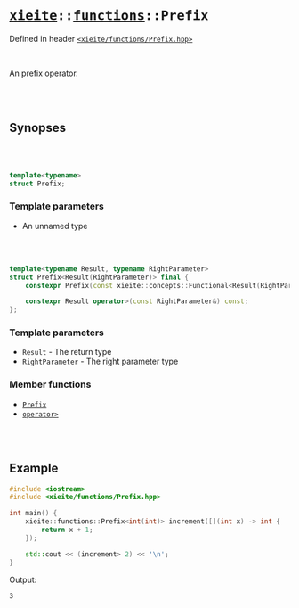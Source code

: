 # [`xieite`](../../README.md)`::`[`functions`](../../docs/functions.md)`::Prefix`
Defined in header [`<xieite/functions/Prefix.hpp>`](../../include/xieite/functions/Prefix.hpp)

<br/>

An prefix operator.

<br/><br/>

## Synopses

<br/><br/>

```cpp
template<typename>
struct Prefix;
```
### Template parameters
- An unnamed type

<br/><br/>

```cpp
template<typename Result, typename RightParameter>
struct Prefix<Result(RightParameter)> final {
	constexpr Prefix(const xieite::concepts::Functional<Result(RightParameter)> auto&);

	constexpr Result operator>(const RightParameter&) const;
};
```
### Template parameters
- `Result` - The return type
- `RightParameter` - The right parameter type
### Member functions
- [`Prefix`](../../docs/functions/Prefix/constructor.md)
- [`operator>`](../../docs/functions/Prefix/operatorMore.md)

<br/><br/>

## Example
```cpp
#include <iostream>
#include <xieite/functions/Prefix.hpp>

int main() {
	xieite::functions::Prefix<int(int)> increment([](int x) -> int {
		return x + 1;
	});

	std::cout << (increment> 2) << '\n';
}
```
Output:
```
3
```
